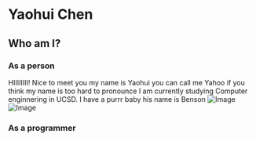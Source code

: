 # Yaohui Chen
## Who am I?
### As a person
HIIIIIIII! Nice to meet you my name is Yaohui you can call me Yahoo if you think my name is too hard to pronounce I am currently studying Computer enginnering in UCSD. I have a purrr baby his name is Benson 
![Image](https://imgur.com/Jy4Tmib.jpeg) ![Image](https://imgur.com/irCVVUY.jpeg)
### As a programmer